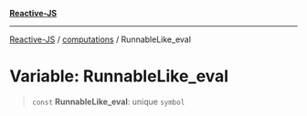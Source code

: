 [**Reactive-JS**](../../README.md)

***

[Reactive-JS](../../README.md) / [computations](../README.md) / RunnableLike\_eval

# Variable: RunnableLike\_eval

> `const` **RunnableLike\_eval**: unique `symbol`

